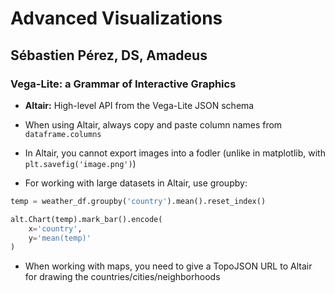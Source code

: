 # Advanced Visualizations
## Sébastien Pérez, DS, Amadeus
### Vega-Lite: a Grammar of Interactive Graphics

* **Altair:** High-level API from the Vega-Lite JSON schema

* When using Altair, always copy and paste column names from ```dataframe.columns```

* In Altair, you cannot export images into a fodler (unlike in matplotlib, with ```plt.savefig('image.png')```)

* For working with large datasets in Altair, use groupby:

```python
temp = weather_df.groupby('country').mean().reset_index()

alt.Chart(temp).mark_bar().encode(
    x='country',
    y='mean(temp)'
)
```

* When working with maps, you need to give a TopoJSON URL to Altair for drawing the countries/cities/neighborhoods
